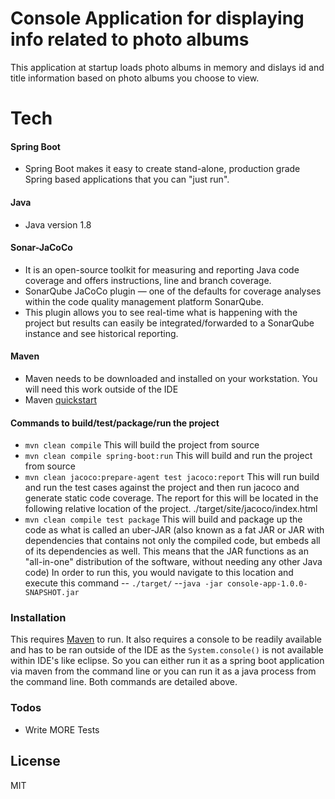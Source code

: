 # Console Application for displaying info related to photo albums


This application at startup loads photo albums in memory and dislays id and title information based on photo albums you choose to view.


# Tech
#### Spring Boot
  - Spring Boot makes it easy to create stand-alone, production grade Spring based applications that you can "just run".
#### Java
  - Java version 1.8
#### Sonar-JaCoCo
  -   It is an open-source toolkit for measuring and reporting Java code coverage and offers instructions, line and branch coverage.
  -   SonarQube JaCoCo plugin — one of the defaults for coverage analyses within the code quality management platform SonarQube.
  -   This plugin allows you to see real-time what is happening with the project but results can easily be integrated/forwarded to a SonarQube instance and see historical reporting.
#### Maven
  - Maven needs to be downloaded and installed on your workstation.  You will need this work outside of the IDE
  - Maven [quickstart](http://maven.apache.org/guides/getting-started/maven-in-five-minutes.html)

#### Commands to build/test/package/run the project
- ```mvn clean compile```
This will build the project from source
- ```mvn clean compile spring-boot:run```
This will build and run the project from source
- ```mvn clean jacoco:prepare-agent test jacoco:report```
This will run build and run the test cases against the project and then run jacoco and generate static code coverage.
The report for this will be located in the following relative location of the project.
./target/site/jacoco/index.html
- ```mvn clean compile test package```
This will build and package up the code as what is called an uber-JAR (also known as a fat JAR or JAR with dependencies that contains not only the compiled code, but embeds all of its dependencies as well. This means that the JAR functions as an "all-in-one" distribution of the software, without needing any other Java code)
In order to run this, you would navigate to this location and execute this command
-- ```./target/```
--```java -jar console-app-1.0.0-SNAPSHOT.jar```



### Installation

This requires [Maven](http://maven.apache.org/guides/getting-started/maven-in-five-minutes.html) to run.  It also requires a console to be readily available and has to be ran outside of the IDE as the ```System.console()``` is not available within IDE's like eclipse.  So you can either run it as a spring boot application via maven from the command line or you can run it as a java process from the command line.  Both commands are detailed above.


### Todos

 - Write MORE Tests

License
----

MIT

